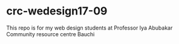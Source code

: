 # crc-wedesign17-09
This repo is for my web design students at Professor Iya Abubakar Community resource centre Bauchi
